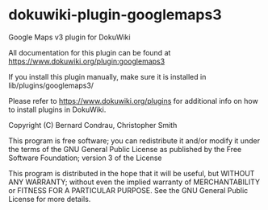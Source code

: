 # dokuwiki-plugin-googlemaps3
Google Maps v3 plugin for DokuWiki

All documentation for this plugin can be found at
https://www.dokuwiki.org/plugin:googlemaps3

If you install this plugin manually, make sure it is installed in
lib/plugins/googlemaps3/

Please refer to https://www.dokuwiki.org/plugins for additional info
on how to install plugins in DokuWiki.

Copyright (C) Bernard Condrau,
              Christopher Smith

This program is free software; you can redistribute it and/or modify
it under the terms of the GNU General Public License as published by
the Free Software Foundation; version 3 of the License

This program is distributed in the hope that it will be useful,
but WITHOUT ANY WARRANTY; without even the implied warranty of
MERCHANTABILITY or FITNESS FOR A PARTICULAR PURPOSE.  See the
GNU General Public License for more details.

